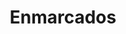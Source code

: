 ---
metaTitle: Enmarcados | Repro Disseny
metaDescription: Enmarcados personalizadas con calidad profesional en Cataluña.
keywords:
- enmarcados
searchTerms:
- enmarcados
image: /img/productos/mockupProduct.webp
galleryImages: []
alt: alt descripció de la foto
slug: enmarcados
category: material-rigido
sku: 01-GRFO-0020
price: 0
brand: Reprodisseny
inStock: true
formFields: []
ratingValue: 0
reviewCount: 0
schemaType: Product
type: producto
title: Enmarcados
description: descripción genérica de mi producto para probar
priceCurrency: EUR
schema:
  '@type': Product
  name: Enmarcados
  description: descripción genérica de mi producto para probar
  image: https://reprodisseny.com/img/productos/mockupProduct.webp
  sku: 01-GRFO-0020
  brand:
    '@type': Organization
    name: Repro Disseny
  offers:
    '@type': Offer
    price: 0
    priceCurrency: EUR
    availability: https://schema.org/InStock
nav: Enmarcados
faqs: []
---